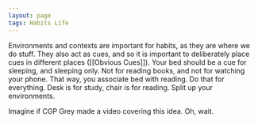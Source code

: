 ```yaml
---
layout: page
tags: Habits Life 
---
```


Environments and contexts are important for habits, as they are where we do stuff. They also act as cues, and so it is important to deliberately place cues in different places ([[Obvious Cues]]). Your bed should be a cue for sleeping, and sleeping only. Not for reading books, and not for watching your phone. That way, you associate bed with reading. Do that for everything. Desk is for study, chair is for reading. Split up your environments.

Imagine if CGP Grey made a video covering this idea. Oh, wait.
